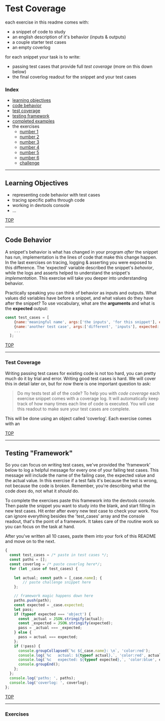 # Test Coverage

each exercise in this readme comes with:
* a snippet of code to study
* an english description of it's behavior (inputs & outputs)
* a couple starter test cases
* an empty coverlog

for each snippet your task is to write:
* passing test cases that provide full _test coverage_ (more on this down below)
* the final coverlog readout for the snippet and your test cases 

### Index
* [learning objectives](#learning-objectives)
* [code behavior](#code-behavior)
* [test coverage](#test-coverage)
* [testing framework](#testing-framework)
* [completed examples](./completed-examples.md)
* the exercises
    * [number 1](#1)
    * [number 2](#2)
    * [number 3](#3)
    * [number 4](#4)
    * [number 5](#5)
    * [number 6](#6)
    * [challenge](#challenge)

---

## Learning Objectives

* representing code behavior with test cases
* tracing specific paths through code
* working in devtools console
* ...

[TOP](#test-coverage)

---

## Code Behavior

A snippet's behavior is what has changed in your program _after_ the snippet has run, implementation is the lines of code that make this change happen.  In the last exercises on tracing, logging & asserting you were exposed to this difference.  The 'expected' variable described the snippet's _behavior_, while the logs and asserts helped to understand the snippet's _implementation_. This exercise will take you deeper into understanding behavior.

Practically speaking you can think of behavior as inputs and outputs.   What values did variables have before a snippet, and what values do they have after the snippet?  To use vocabulary, what are the __arguments__ and what is the __expected__ output:
```js
const test_cases = [
    {name:'meaningful name', args:['the inputs', 'for this snippet'], expected: 'what it should output'},
    {name:'another test case', args:['different', 'inputs'], expected: 'the expected output'},
    ...
  ];
```

[TOP](#test-coverage)

---

### Test Coverage

Writing passing test cases for existing code is not too hard, you can pretty much do it by trial and error. Writing good test cases is hard.  We will cover this in detail later on, but for now there is one important question to ask:
> Do my tests test all of the code?
To help you with _code coverage_ each exercise snippet comes with a coverage log.  It will automatically keep track of how many times each line of code is executed.  You will use this readout to make sure your test cases are complete.

This will be done using an object called 'coverlog'.  Each exercise comes with an 


[TOP](#test-coverage)

---

## Testing "Framework"

So you can focus on writing test cases, we've provided the 'framework' below to log a helpful message for every one of your failing test cases.  This message will include the name of the failing case, the expected value and the actual value.  In this exercise if a test fails it's because the test is wrong, not because the code is broken.  Remember, you're describing what the code _does_ do, not what it _should_ do.

To complete the exercises paste this framework into the devtools console.  Then paste the snippet you want to study into the blank, and start filling in new test cases.  Hit enter after every new test case to check your work.  You can ignore everything besides the 'test\_cases' array and the console readout, that's the point of a framework.  It takes care of the routine work so you can focus on the task at hand.

After you've written all 10 cases, paste them into your fork of this README and move on to the next. 

```js
{
  const test_cases = /* paste in test cases */;
  const paths = [];
  const coverlog = /* paste coverlog here*/; 
  for (let _case of test_cases) {
  
    let actual; const path = [_case.name]; { 
        // paste challenge snippet here
    };

    // framework magic happens down here
    paths.push(path);
    const expected = _case.expected;
    let pass;
    if (typeof expected === 'object') {
      const _actual = JSON.stringify(actual);
      const _expected = JSON.stringify(expected);
      pass = _actual === _expected;
    } else {
      pass = actual === expected;
    };
    if (!pass) {
      console.groupCollapsed(`%c ${_case.name}: \n`, 'color:red');
      console.log(`%c   actual: ${typeof actual},`, 'color:red', actual);
      console.log(`%c   expected: ${typeof expected},`, 'color:blue', expected);
      console.groupEnd();
    };
  };
  console.log('paths: ', paths);
  console.log('coverlog: ', coverlog);
};
```
[TOP](#test-coverage)

---

### Exercises
















